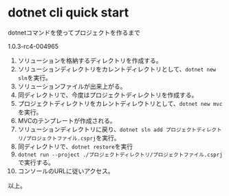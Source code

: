 # dotnet cli quick start

dotnetコマンドを使ってプロジェクトを作るまで

1.0.3-rc4-004965

1. ソリューションを格納するディレクトリを作成する。
2. ソリューションディレクトリをカレントディレクトリとして、`dotnet new sln`を実行。
3. ソリューションファイルが出来上がる。
4. 同ディレクトリで、今度はプロジェクトディレクトリを作成する。
5. プロジェクトディレクトリをカレントディレウトリとして、`dotnet new mvc`を実行。
6. MVCのテンプレートが作成される。
7. ソリューションディレクトリに戻り、`dotnet sln add プロジェクトディレクトリ/プロジェクトファイル.csprj`を実行。
8. 同ディレクトリで、`dotnet restore`を実行
9. `dotnet run --project ./プロジェクトディレクトリ/プロジェクトファイル.csprj`で実行する。
10. コンソールのURLに従いアクセス。

以上。
